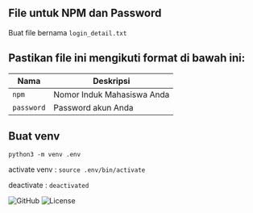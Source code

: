 ## File untuk NPM dan Password

Buat file bernama `login_detail.txt`

## Pastikan file ini mengikuti format di bawah ini:

| Nama       | Deskripsi                  |
| ---------- | -------------------------- |
| `npm`      | Nomor Induk Mahasiswa Anda |
| `password` | Password akun Anda         |

## Buat venv

`python3 -m venv .env`

activate venv :
`source .env/bin/activate`

deactivate :
`deactivated`

![GitHub](https://img.shields.io/github/languages/top/username/repository?style=flat-square) ![License](https://img.shields.io/badge/license-MIT-brightgreen)
